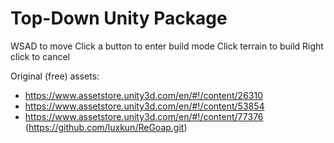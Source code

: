 Top-Down Unity Package
===

WSAD to move
Click a button to enter build mode
Click terrain to build
Right click to cancel


Original (free) assets:
 - https://www.assetstore.unity3d.com/en/#!/content/26310
 - https://www.assetstore.unity3d.com/en/#!/content/53854
 - https://www.assetstore.unity3d.com/en/#!/content/77376 (https://github.com/luxkun/ReGoap.git)
